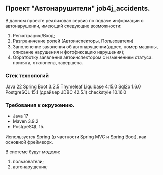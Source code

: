 ## Проект "Автонарушители" job4j_accidents.

В данном проекте реализован сервис по подаче информации о автонарушении, имеющий следующие возможности:
1. Регистрацию/Вход;
2. Разграничение ролей (Автоинспекторы, Пользователи)
3. Заполенение заявления об автонарушении(адрес, номер машины, описание нарушения и фотофиксацию нарушения);
4. Обратботку заявления автоинспектором с изменением статуса: принята, отклонена, завершена.

### Стек технологий 
Java 22
Spring Boot 3.2.5
Thymeleaf 
Liquibase 4.15.0
Sql2o 1.6.0
PostgreSQL 15.1 (драйвер JDBC 42.5.1)
checkstyle 10.16.0

### Требования к окружению.
- Java 17
- Maven 3.9.2
- PostgreSQL 15.

Используется Spring (в частности Spring MVC и Spring Boot), как основной фреймворк.

В системе будут  модели: 
1. пользователи;
2. автонарушения;